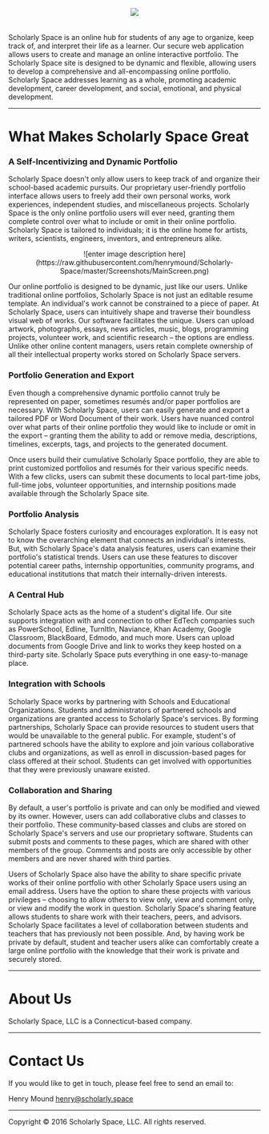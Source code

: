 <p align="center"><img src="http://www.scholarly.space/lib/logos/final_bubble.png" width="300px"></p>
<br>
Scholarly Space is an online hub for students of any age to organize, keep track of, and interpret their life as a learner. Our secure web application allows users to create and manage an online interactive portfolio. The Scholarly Space site is designed to be dynamic and flexible, allowing users to develop a comprehensive and all-encompassing online portfolio. Scholarly Space addresses learning as a whole, promoting academic development, career development, and social, emotional, and physical development. 

---
<h1><strong>What Makes Scholarly Space Great</strong></h1>

<h3>A Self-Incentivizing and Dynamic Portfolio</h3> 
Scholarly Space doesn't only allow users to keep track of and organize their school-based academic pursuits. Our proprietary user-friendly portfolio interface allows users to freely add their own personal works, work experiences, independent studies, and miscellaneous projects. Scholarly Space is the only online portfolio users will ever need, granting them complete control over what to include or omit in their online portfolio.  Scholarly Space is tailored to individuals; it is the online home for artists, writers, scientists, engineers, inventors, and entrepreneurs alike. <br>

<p align="center">![enter image description here](https://raw.githubusercontent.com/henrymound/Scholarly-Space/master/Screenshots/MainScreen.png)</center>

Our online portfolio is designed to be dynamic, just like our users. Unlike traditional online portfolios, Scholarly Space is not just an editable resume template. An individual's work cannot be constrained to a piece of paper. At Scholarly Space, users can intuitively shape and traverse their boundless visual web of works. Our software facilitates the unique. Users can upload artwork, photographs, essays, news articles, music, blogs, programming projects, volunteer work, and scientific research – the options are endless. Unlike other online content managers, users retain complete ownership of all their intellectual property works stored on Scholarly Space servers.

<h3>Portfolio Generation and Export</h3>
Even though a comprehensive dynamic portfolio cannot truly be represented on paper, sometimes resumés and/or paper portfolios are necessary. With Scholarly Space, users can easily generate and export a tailored PDF or Word Document of their work. Users have nuanced control over what parts of their online portfolio they would like to include or omit in the export – granting them the ability to add or remove media, descriptions, timelines, excerpts, tags, and projects to the generated document. 

Once users build their cumulative Scholarly Space portfolio, they are able to print customized portfolios and resumés for their various specific needs. With a few clicks, users can submit these documents to local part-time jobs, full-time jobs, volunteer opportunities, and internship positions made available through the Scholarly Space site.

<h3>Portfolio Analysis</h3> 
Scholarly Space fosters curiosity and encourages exploration. It is easy not to know the overarching element that connects an individual's interests. But, with Scholarly Space's data analysis features, users can examine their portfolio's statistical trends. Users can use these features to discover potential career paths, internship opportunities, community programs, and educational institutions that match their internally-driven interests. 

<h3>A Central Hub</h3>
Scholarly Space acts as the home of a student's digital life. Our site supports integration with and connection to other EdTech companies such as PowerSchool, Edline, TurnItIn, Naviance, Khan Academy, Google Classroom, BlackBoard, Edmodo, and much more. Users can upload documents from Google Drive and link to works they keep hosted on a third-party site. Scholarly Space puts everything in one easy-to-manage place. 


<h3>Integration with Schools</h3> 
Scholarly Space works by partnering with Schools and Educational Organizations. Students and administrators of partnered schools and organizations are granted access to Scholarly Space's services. By forming partnerships, Scholarly Space can provide resources to student users that would be unavailable to the general public. For example, student's of partnered schools have the ability to explore and join various collaborative clubs and organizations, as well as enroll in discussion-based pages for class offered at their school. Students can get involved with opportunities that they were previously unaware existed. 

<h3>Collaboration and Sharing</h3> 
By default, a user's portfolio is private and can only be modified and viewed by its owner. However, users can add collaborative clubs and classes to their portfolio. These community-based classes and clubs are stored on Scholarly Space's servers and use our proprietary software. Students can submit posts and comments to these pages, which are shared with other members of the group. Comments and posts are only accessible by other members and are never shared with third parties.
 
Users of Scholarly Space also have the ability to share specific private works of their online portfolio with other Scholarly Space users using an email address. Users have the option to share these projects with various privileges – choosing to allow others to view only, view and comment only, or view and modify the work in question. Scholarly Space's sharing feature allows students to share work with their teachers, peers, and advisors. Scholarly Space facilitates a level of collaboration between students and teachers that has previously not been possible. And, by having work be private by default, student and teacher users alike can comfortably create a large online portfolio with the knowledge that their work is private and securely stored.

---
<h1><strong>About Us</strong></h1>

Scholarly Space, LLC is a Connecticut-based company. 

---
<h1><strong>Contact Us</strong></h1>
If you would like to get in touch, please feel free to send an email to:

Henry Mound
[henry@scholarly.space](mailto:henry@scholarly.space)

---
<h11>Copyright © 2016 Scholarly Space, LLC. All rights reserved.</h11>